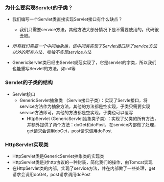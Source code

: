 



### 为什么要实现Servlet的子类？

- 我们编写一个Servlet类直接实现Servlet接口有什么缺点？

  - 我们只需要service方法，其他方法大部分情况下是不需要使用的。代码很丑陋。
- *所有我们需要一个中间抽象类，该中间类实现了Servlet接口除了service方法以外的所有方法，唯独不实现service方法*
- GenericServlet类已经由Servlet规范实现了，它是servlet的字类，所以我们也能重写Servlet的方法，如init等



### Servlet的子类的结构

- Servlet接口
  - GenericServlet抽象类 （Servle接口子类）：实现了Servle接口，将service方法作为抽象方法，其他的方法都是空实现，子类只需要实现service方法即可，其他的方法都是空实现，子类也可以覆写
    - HttpServlet (GenericServlet抽象类子类) ：实现了父类的所有方法，并额外提供了两个方法：doGet和doPost，在service内部做了处理，get请求会调用doGet，post请求调用doPost

### HttpServlet实现类

- HttpServlet类是GenericServlet抽象类的实现类
- HttpServlet类是对http协议的一种封装，简化我们的操作，由Tomcat实现
- 在HttpServlet类的内部，实现了service方法，并在内部做了一些处理，get请求会调用doGet，post请求调用doPost

